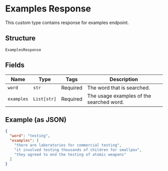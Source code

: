 
# Examples Response

This custom type contains response for examples endpoint.

## Structure

`ExamplesResponse`

## Fields

| Name | Type | Tags | Description |
|  --- | --- | --- | --- |
| `word` | `str` | Required | The word that is searched. |
| `examples` | `List[str]` | Required | The usage examples of the searched word. |

## Example (as JSON)

```json
{
  "word": "testing",
  "examples": [
    "there are laboratories for commercial testing",
    "it involved testing thousands of children for smallpox",
    "they agreed to end the testing of atomic weapons"
  ]
}
```

